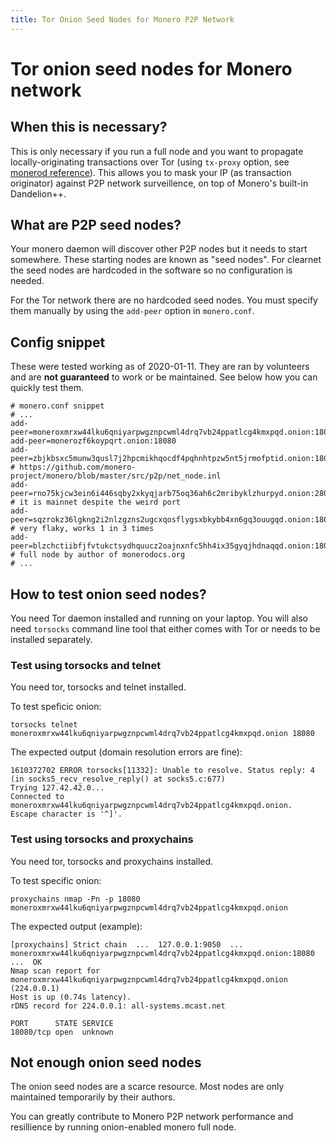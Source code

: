 ```yaml
---
title: Tor Onion Seed Nodes for Monero P2P Network
---
```

# Tor onion seed nodes for Monero network


## When this is necessary?

This is only necessary if you run a full node and you want to propagate locally-originating transactions over Tor (using `tx-proxy` option, see [monerod reference](/interacting/monerod-reference/#tori2p)). This allows you to mask your IP (as transaction originator) against P2P network surveillence, on top of Monero's built-in Dandelion++.

## What are P2P seed nodes?

Your monero daemon will discover other P2P nodes but it needs to start somewhere. These starting nodes are known as "seed nodes". For clearnet the seed nodes are hardcoded in the software so no configuration is needed.

For the Tor network there are no hardcoded seed nodes. You must specify them manually by using the `add-peer` option in `monero.conf`.

## Config snippet

These were tested working as of 2020-01-11. They are ran by volunteers and are **not guaranteed** to work or be maintained. See below how you can quickly test them.

```
# monero.conf snippet
# ...
add-peer=moneroxmrxw44lku6qniyarpwgznpcwml4drq7vb24ppatlcg4kmxpqd.onion:18080
add-peer=monerozf6koypqrt.onion:18080
add-peer=zbjkbsxc5munw3qusl7j2hpcmikhqocdf4pqhnhtpzw5nt5jrmofptid.onion:18083        # https://github.com/monero-project/monero/blob/master/src/p2p/net_node.inl
add-peer=rno75kjcw3ein6i446sqby2xkyqjarb75oq36ah6c2mribyklzhurpyd.onion:28083        # it is mainnet despite the weird port
add-peer=sqzrokz36lgkng2i2nlzgzns2ugcxqosflygsxbkybb4xn6gq3ouugqd.onion:18083        # very flaky, works 1 in 3 times
add-peer=blzchctiibfjfvtukctsydhquucz2oajnxnfc5hh4ix35gyqjhdnaqqd.onion:18083        # full node by author of monerodocs.org
# ...
```

## How to test onion seed nodes?

You need Tor daemon installed and running on your laptop. You will also need `torsocks` command line tool that either comes with Tor or needs to be installed separately.

### Test using torsocks and telnet

You need tor, torsocks and telnet installed.

To test speficic onion:

    torsocks telnet moneroxmrxw44lku6qniyarpwgznpcwml4drq7vb24ppatlcg4kmxpqd.onion 18080

The expected output (domain resolution errors are fine):

```
1610372702 ERROR torsocks[11332]: Unable to resolve. Status reply: 4 (in socks5_recv_resolve_reply() at socks5.c:677)
Trying 127.42.42.0...
Connected to moneroxmrxw44lku6qniyarpwgznpcwml4drq7vb24ppatlcg4kmxpqd.onion.
Escape character is '^]'.
```

### Test using torsocks and proxychains

You need tor, torsocks and proxychains installed.

To test specific onion:

    proxychains nmap -Pn -p 18080 moneroxmrxw44lku6qniyarpwgznpcwml4drq7vb24ppatlcg4kmxpqd.onion

The expected output (example):

````
[proxychains] Strict chain  ...  127.0.0.1:9050  ...  moneroxmrxw44lku6qniyarpwgznpcwml4drq7vb24ppatlcg4kmxpqd.onion:18080  ...  OK
Nmap scan report for moneroxmrxw44lku6qniyarpwgznpcwml4drq7vb24ppatlcg4kmxpqd.onion (224.0.0.1)
Host is up (0.74s latency).
rDNS record for 224.0.0.1: all-systems.mcast.net

PORT      STATE SERVICE
18080/tcp open  unknown
````

## Not enough onion seed nodes

The onion seed nodes are a scarce resource. Most nodes are only maintained temporarily by their authors.

You can greatly contribute to Monero P2P network performance and resillience by running onion-enabled monero full node.
